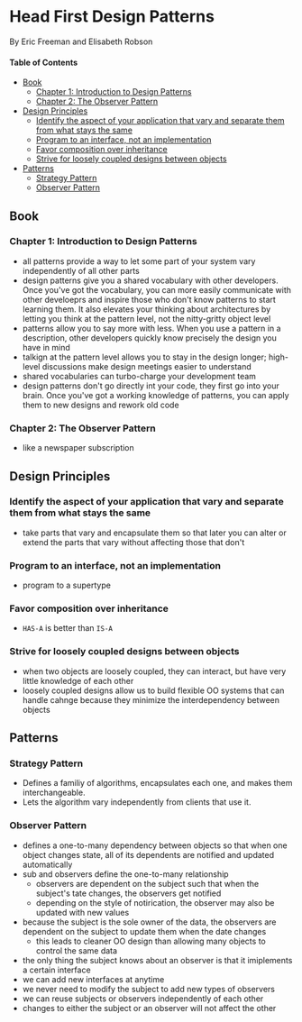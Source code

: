 # Head First Design Patterns

By Eric Freeman and Elisabeth Robson

#### Table of Contents

<!-- TOC -->

- [Book](#book)
  - [Chapter 1: Introduction to Design Patterns](#chapter-1-introduction-to-design-patterns)
  - [Chapter 2: The Observer Pattern](#chapter-2-the-observer-pattern)
- [Design Principles](#design-principles)
  - [Identify the aspect of your application that vary and separate them from what stays the same](#identify-the-aspect-of-your-application-that-vary-and-separate-them-from-what-stays-the-same)
  - [Program to an interface, not an implementation](#program-to-an-interface-not-an-implementation)
  - [Favor composition over inheritance](#favor-composition-over-inheritance)
  - [Strive for loosely coupled designs between objects](#strive-for-loosely-coupled-designs-between-objects)
- [Patterns](#patterns)
  - [Strategy Pattern](#strategy-pattern)
  - [Observer Pattern](#observer-pattern)

<!-- /TOC -->

## Book

### Chapter 1: Introduction to Design Patterns

- all patterns provide a way to let some part of your system vary independently of all other parts
- design patterns give you a shared vocabulary with other developers. Once you've got the vocabulary, you can more easily communicate with other develoeprs and inspire those who don't know patterns to start learning them. It also elevates your thinking about architectures by letting you think at the pattern level, not the nitty-gritty object level
- patterns allow you to say more with less. When you use a pattern in a description, other developers quickly know precisely the design you have in mind
- talkign at the pattern level allows you to stay in the design longer; high-level discussions make design meetings easier to understand
- shared vocabularies can turbo-charge your development team
- design patterns don't go directly int your code, they first go into your brain. Once you've got a working knowledge of patterns, you can apply them to new designs and rework old code

### Chapter 2: The Observer Pattern

- like a newspaper subscription

## Design Principles

### Identify the aspect of your application that vary and separate them from what stays the same

- take parts that vary and encapsulate them so that later you can alter or extend the parts that vary without affecting those that don't

### Program to an interface, not an implementation

- program to a supertype

### Favor composition over inheritance

- `HAS-A` is better than `IS-A`

### Strive for loosely coupled designs between objects

- when two objects are loosely coupled, they can interact, but have very little knowledge of each other
- loosely coupled designs allow us to build flexible OO systems that can handle cahnge because they minimize the interdependency between objects

## Patterns

### Strategy Pattern

- Defines a familiy of algorithms, encapsulates each one, and makes them interchangeable.
- Lets the algorithm vary independently from clients that use it.

### Observer Pattern

- defines a one-to-many dependency between objects so that when one object changes state, all of its dependents are notified and updated automatically
- sub and observers define the one-to-many relationship
  - observers are dependent on the subject such that when the subject's tate changes, the observers get notified
  - depending on the style of notirication, the observer may also be updated with new values
- because the subject is the sole owner of the data, the observers are dependent on the subject to update them when the date changes
  - this leads to cleaner OO design than allowing many objects to control the same data
- the only thing the subject knows about an observer is that it imiplements a certain interface
- we can add new interfaces at anytime
- we never need to modify the subject to add new types of observers
- we can reuse subjects or observers independently of each other
- changes to either the subject or an observer will not affect the other
